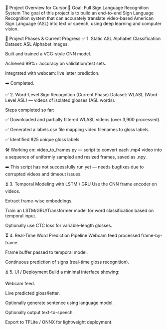 🧠 Project Overview for Cursor
🎯 Goal: Full Sign Language Recognition System
The goal of this project is to build an end-to-end Sign Language Recognition system that can accurately translate video-based American Sign Language (ASL) into text or speech, using deep learning and computer vision.

🧱 Project Phases & Current Progress
✅ 1. Static ASL Alphabet Classification
Dataset: ASL Alphabet images.

Built and trained a VGG-style CNN model.

Achieved 99%+ accuracy on validation/test sets.

Integrated with webcam: live letter prediction.

➡️ Completed.

✅ 2. Word-Level Sign Recognition (Current Phase)
Dataset: WLASL (Word-Level ASL) — videos of isolated glosses (ASL words).

Steps completed so far:

✅ Downloaded and partially filtered WLASL videos (over 3,900 processed).

✅ Generated a labels.csv file mapping video filenames to gloss labels.

✅ Identified 825 unique gloss labels.

🛠 Working on: video_to_frames.py — script to convert each .mp4 video into a sequence of uniformly sampled and resized frames, saved as .npy.

➡️ This script has not successfully run yet — needs bugfixes due to corrupted videos and timeout issues.

⏳ 3. Temporal Modeling with LSTM / GRU
Use the CNN frame encoder on videos.

Extract frame-wise embeddings.

Train an LSTM/GRU/Transformer model for word classification based on temporal input.

Optionally use CTC loss for variable-length glosses.

⏳ 4. Real-Time Word Prediction Pipeline
Webcam feed processed frame-by-frame.

Frame buffer passed to temporal model.

Continuous prediction of signs (real-time gloss recognition).

⏳ 5. UI / Deployment
Build a minimal interface showing:

Webcam feed.

Live predicted gloss/letter.

Optionally generate sentence using language model.

Optionally output text-to-speech.

Export to TFLite / ONNX for lightweight deployment.